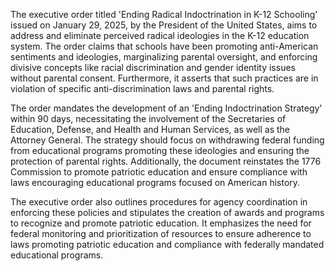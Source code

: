 The executive order titled 'Ending Radical Indoctrination in K-12 Schooling' issued on January 29, 2025, by the President of the United States, aims to address and eliminate perceived radical ideologies in the K-12 education system. The order claims that schools have been promoting anti-American sentiments and ideologies, marginalizing parental oversight, and enforcing divisive concepts like racial discrimination and gender identity issues without parental consent. Furthermore, it asserts that such practices are in violation of specific anti-discrimination laws and parental rights. 

The order mandates the development of an 'Ending Indoctrination Strategy' within 90 days, necessitating the involvement of the Secretaries of Education, Defense, and Health and Human Services, as well as the Attorney General. The strategy should focus on withdrawing federal funding from educational programs promoting these ideologies and ensuring the protection of parental rights. Additionally, the document reinstates the 1776 Commission to promote patriotic education and ensure compliance with laws encouraging educational programs focused on American history.

The executive order also outlines procedures for agency coordination in enforcing these policies and stipulates the creation of awards and programs to recognize and promote patriotic education. It emphasizes the need for federal monitoring and prioritization of resources to ensure adherence to laws promoting patriotic education and compliance with federally mandated educational programs.